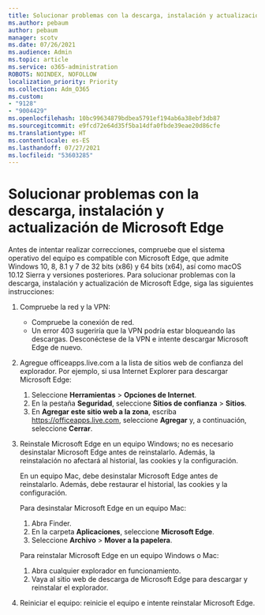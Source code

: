 ```yaml
---
title: Solucionar problemas con la descarga, instalación y actualización de Microsoft Edge
ms.author: pebaum
author: pebaum
manager: scotv
ms.date: 07/26/2021
ms.audience: Admin
ms.topic: article
ms.service: o365-administration
ROBOTS: NOINDEX, NOFOLLOW
localization_priority: Priority
ms.collection: Adm_O365
ms.custom:
- "9128"
- "9004429"
ms.openlocfilehash: 10bc99634879bdbea5791ef194ab6a38ebf3db87
ms.sourcegitcommit: e9fcd72e64d35f5ba14dfa0fbde39eae20d86cfe
ms.translationtype: HT
ms.contentlocale: es-ES
ms.lasthandoff: 07/27/2021
ms.locfileid: "53603285"
---
```

# <a name="fix-problems-with-the-download-installation-and-update-of-microsoft-edge"></a>Solucionar problemas con la descarga, instalación y actualización de Microsoft Edge

Antes de intentar realizar correcciones, compruebe que el sistema operativo del equipo es compatible con Microsoft Edge, que admite Windows 10, 8, 8.1 y 7 de 32 bits (x86) y 64 bits (x64), así como macOS 10.12 Sierra y versiones posteriores. Para solucionar problemas con la descarga, instalación y actualización de Microsoft Edge, siga las siguientes instrucciones:

1. Compruebe la red y la VPN:
    - Compruebe la conexión de red.
    - Un error 403 sugeriría que la VPN podría estar bloqueando las descargas. Desconéctese de la VPN e intente descargar Microsoft Edge de nuevo.
1. Agregue officeapps.live.com a la lista de sitios web de confianza del explorador.
    Por ejemplo, si usa Internet Explorer para descargar Microsoft Edge:
    1. Seleccione **Herramientas** > **Opciones de Internet**.
    2. En la pestaña **Seguridad**, seleccione **Sitios de confianza** > **Sitios**.
    3. En **Agregar este sitio web a la zona**, escriba <https://officeapps.live.com>, seleccione **Agregar** y, a continuación, seleccione **Cerrar**.
1. Reinstale Microsoft Edge en un equipo Windows; no es necesario desinstalar Microsoft Edge antes de reinstalarlo. Además, la reinstalación no afectará al historial, las cookies y la configuración.

    En un equipo Mac, debe desinstalar Microsoft Edge antes de reinstalarlo. Además, debe restaurar el historial, las cookies y la configuración.

    Para desinstalar Microsoft Edge en un equipo Mac:
    1. Abra Finder.
    2. En la carpeta **Aplicaciones**, seleccione **Microsoft Edge**.
    3. Seleccione **Archivo** > **Mover a la papelera**.

    Para reinstalar Microsoft Edge en un equipo Windows o Mac:
    1. Abra cualquier explorador en funcionamiento.
    2. Vaya al sitio web de descarga de Microsoft Edge para descargar y reinstalar el explorador.
1. Reiniciar el equipo: reinicie el equipo e intente reinstalar Microsoft Edge.

